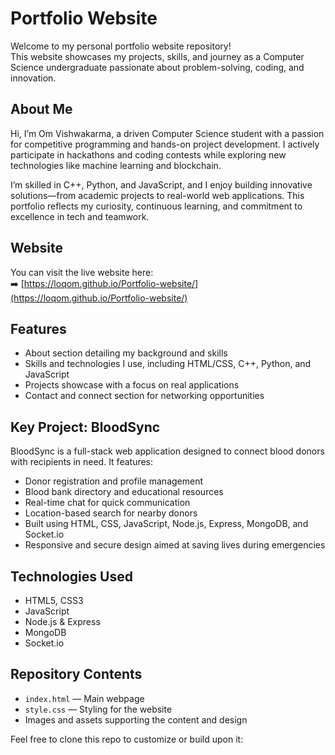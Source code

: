 # Portfolio Website

Welcome to my personal portfolio website repository!  
This website showcases my projects, skills, and journey as a Computer Science undergraduate passionate about problem-solving, coding, and innovation.

## About Me

Hi, I’m Om Vishwakarma, a driven Computer Science student with a passion for competitive programming and hands-on project development. I actively participate in hackathons and coding contests while exploring new technologies like machine learning and blockchain.

I’m skilled in C++, Python, and JavaScript, and I enjoy building innovative solutions—from academic projects to real-world web applications. This portfolio reflects my curiosity, continuous learning, and commitment to excellence in tech and teamwork.

## Website

You can visit the live website here:  
➡️ [https://loqom.github.io/Portfolio-website/](https://loqom.github.io/Portfolio-website/)

## Features

- About section detailing my background and skills  
- Skills and technologies I use, including HTML/CSS, C++, Python, and JavaScript  
- Projects showcase with a focus on real applications  
- Contact and connect section for networking opportunities

## Key Project: BloodSync

BloodSync is a full-stack web application designed to connect blood donors with recipients in need. It features:

- Donor registration and profile management  
- Blood bank directory and educational resources  
- Real-time chat for quick communication  
- Location-based search for nearby donors  
- Built using HTML, CSS, JavaScript, Node.js, Express, MongoDB, and Socket.io  
- Responsive and secure design aimed at saving lives during emergencies

## Technologies Used

- HTML5, CSS3  
- JavaScript  
- Node.js & Express  
- MongoDB  
- Socket.io

## Repository Contents

- `index.html` — Main webpage  
- `style.css` — Styling for the website  
- Images and assets supporting the content and design



Feel free to clone this repo to customize or build upon it:


